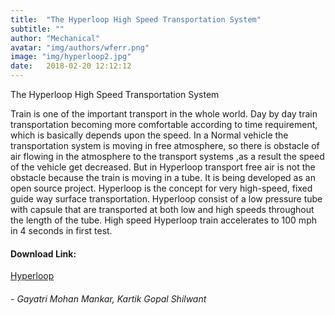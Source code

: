 ```yaml
---
title:  "The Hyperloop High Speed Transportation System"
subtitle: ""
author: "Mechanical"
avatar: "img/authors/wferr.png"
image: "img/hyperloop2.jpg"
date:   2018-02-20 12:12:12
---
```

The Hyperloop High Speed Transportation System


Train is one of the important transport in the whole world. Day by day train transportation becoming more comfortable according to time requirement, which is basically depends upon the speed. In a Normal vehicle the transportation system is moving in free atmosphere, so there is obstacle of air flowing in the atmosphere to the transport systems ,as a  result the speed of the vehicle get decreased. But in Hyperloop transport free air is not the obstacle because the train is moving in a tube. It is being developed as an open source project. Hyperloop is the concept for very high-speed, fixed guide way surface transportation. Hyperloop consist of a low pressure tube with capsule that are transported at both low and high speeds throughout the length of the tube.  High speed Hyperloop train accelerates to 100 mph in 4 seconds in first test.


#### Download Link:
<a href="https://tinyurl.com/hpp12390">Hyperloop</a>


###### -  Gayatri Mohan Mankar, Kartik Gopal Shilwant